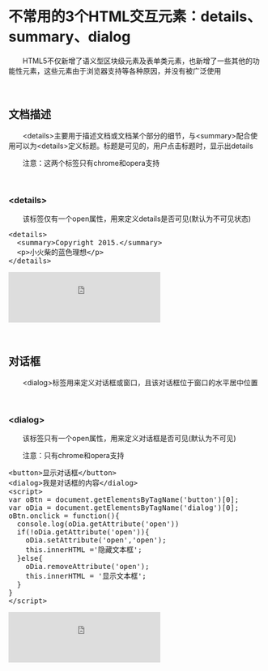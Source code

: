 # 不常用的3个HTML交互元素：details、summary、dialog

&emsp;&emsp;HTML5不仅新增了语义型区块级元素及表单类元素，也新增了一些其他的功能性元素，这些元素由于浏览器支持等各种原因，并没有被广泛使用

&nbsp;

## 文档描述

&emsp;&emsp;&lt;details&gt;主要用于描述文档或文档某个部分的细节，与&lt;summary&gt;配合使用可以为&lt;details&gt;定义标题。标题是可见的，用户点击标题时，显示出details

&emsp;&emsp;注意：这两个标签只有chrome和opera支持

&nbsp;

### &lt;details&gt;

&emsp;&emsp;该标签仅有一个open属性，用来定义details是否可见(默认为不可见状态)

<div>
<pre>&lt;details&gt;
  &lt;summary&gt;Copyright 2015.&lt;/summary&gt;
  &lt;p&gt;小火柴的蓝色理想&lt;/p&gt;
&lt;/details&gt;    </pre>
</div>

<iframe src="https://demo.xiaohuochai.site/html/struc/s1.html" frameborder="0" width="300" height="100"></iframe>

&nbsp;

## 对话框

&emsp;&emsp;&lt;dialog&gt;标签用来定义对话框或窗口，且该对话框位于窗口的水平居中位置

&nbsp;

### &lt;dialog&gt;

&emsp;&emsp;该标签只有一个open属性，用来定义对话框是否可见(默认为不可见)

&emsp;&emsp;注意：只有chrome和opera支持

<div>
<pre>&lt;button&gt;显示对话框&lt;/button&gt;
&lt;dialog&gt;我是对话框的内容&lt;/dialog&gt;
&lt;script&gt;
var oBtn = document.getElementsByTagName('button')[0];
var oDia = document.getElementsByTagName('dialog')[0]; 
oBtn.onclick = function(){
  console.log(oDia.getAttribute('open'))
  if(!oDia.getAttribute('open')){
    oDia.setAttribute('open','open');
    this.innerHTML ='隐藏文本框';
  }else{
    oDia.removeAttribute('open');
    this.innerHTML = '显示文本框';
  }
}
&lt;/script&gt;</pre>
</div>

<iframe src="https://demo.xiaohuochai.site/html/struc/s2.html" frameborder="0" width="300" height="100"></iframe>